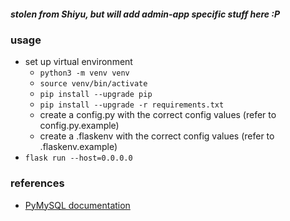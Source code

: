 ##### stolen from Shiyu, but will add admin-app specific stuff here :P

### usage
- set up virtual environment
  * `python3 -m venv venv`
  * `source venv/bin/activate`
  * `pip install --upgrade pip`
  * `pip install --upgrade -r requirements.txt`
  * create a config.py with the correct config values (refer to config.py.example)
  * create a .flaskenv with the correct config values (refer to .flaskenv.example)
- `flask run --host=0.0.0.0`

### references
- [PyMySQL documentation](https://pymysql.readthedocs.io/en/latest/index.html)
